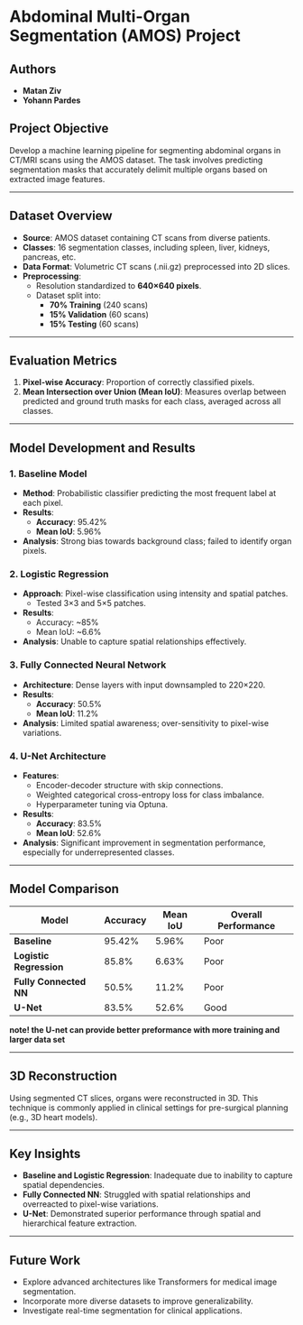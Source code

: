 # Abdominal Multi-Organ Segmentation (AMOS) Project

## Authors
- **Matan Ziv**
- **Yohann Pardes** 

## Project Objective
Develop a machine learning pipeline for segmenting abdominal organs in CT/MRI scans using the AMOS dataset. The task involves predicting segmentation masks that accurately delimit multiple organs based on extracted image features.

---

## Dataset Overview
- **Source**: AMOS dataset containing CT scans from diverse patients.
- **Classes**: 16 segmentation classes, including spleen, liver, kidneys, pancreas, etc.
- **Data Format**: Volumetric CT scans (.nii.gz) preprocessed into 2D slices.
- **Preprocessing**:
  - Resolution standardized to **640×640 pixels**.
  - Dataset split into:
    - **70% Training** (240 scans)
    - **15% Validation** (60 scans)
    - **15% Testing** (60 scans)

---

## Evaluation Metrics
1. **Pixel-wise Accuracy**: Proportion of correctly classified pixels.
2. **Mean Intersection over Union (Mean IoU)**: Measures overlap between predicted and ground truth masks for each class, averaged across all classes.

---

## Model Development and Results

### 1. **Baseline Model**
- **Method**: Probabilistic classifier predicting the most frequent label at each pixel.
- **Results**:
  - **Accuracy**: 95.42%
  - **Mean IoU**: 5.96%
- **Analysis**: Strong bias towards background class; failed to identify organ pixels.

### 2. **Logistic Regression**
- **Approach**: Pixel-wise classification using intensity and spatial patches.
  - Tested 3×3 and 5×5 patches.
- **Results**:
  - Accuracy: ~85%
  - Mean IoU: ~6.6%
- **Analysis**: Unable to capture spatial relationships effectively.

### 3. **Fully Connected Neural Network**
- **Architecture**: Dense layers with input downsampled to 220×220.
- **Results**:
  - **Accuracy**: 50.5%
  - **Mean IoU**: 11.2%
- **Analysis**: Limited spatial awareness; over-sensitivity to pixel-wise variations.

### 4. **U-Net Architecture**
- **Features**:
  - Encoder-decoder structure with skip connections.
  - Weighted categorical cross-entropy loss for class imbalance.
  - Hyperparameter tuning via Optuna.
- **Results**:
  - **Accuracy**: 83.5%
  - **Mean IoU**: 52.6%
- **Analysis**: Significant improvement in segmentation performance, especially for underrepresented classes.

---

## Model Comparison

| Model                  | Accuracy | Mean IoU | Overall Performance |
|------------------------|----------|----------|---------------------|
| **Baseline**           | 95.42%   | 5.96%    | Poor                |
| **Logistic Regression**| 85.8%    | 6.63%    | Poor                |
| **Fully Connected NN** | 50.5%    | 11.2%    | Poor                |
| **U-Net**              | 83.5%    | 52.6%    | Good                |

**note! the U-net can provide better preformance with more training and larger data set**

---

## 3D Reconstruction
Using segmented CT slices, organs were reconstructed in 3D. This technique is commonly applied in clinical settings for pre-surgical planning (e.g., 3D heart models).

---

## Key Insights
- **Baseline and Logistic Regression**: Inadequate due to inability to capture spatial dependencies.
- **Fully Connected NN**: Struggled with spatial relationships and overreacted to pixel-wise variations.
- **U-Net**: Demonstrated superior performance through spatial and hierarchical feature extraction.

---

## Future Work
- Explore advanced architectures like Transformers for medical image segmentation.
- Incorporate more diverse datasets to improve generalizability.
- Investigate real-time segmentation for clinical applications.
